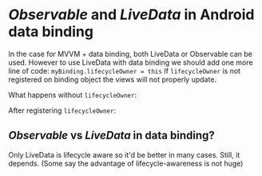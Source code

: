 # <i>Observable</i> and <i>LiveData</i> in Android data binding
In the case for MVVM + data binding, both LiveData or Observable can be used.
However to use LiveData with data binding we should add one more line of code: ```myBinding.lifecycleOwner = this```
If ```lifecycleOwner``` is not registered on binding object the views will not properly update.

What happens without ```lifecycleOwner```:


After registering ```lifecycleOwner```:


## <i>Observable</i> vs <i>LiveData</i> in data binding?
Only LiveData is lifecycle aware so it'd be better in many cases. Still, it depends. (Some say the advantage of lifecycle-awareness is not huge)